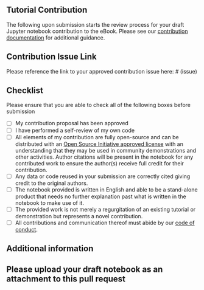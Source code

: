 ## Tutorial Contribution
The following upon submission starts the review process for your draft Jupyter notebook contribution to the eBook.  Please see our [contribution documentation](https://uc-ebook.org/docs/html/contributing.html) for additional guidance.

## Contribution Issue Link
Please reference the link to your approved contribution issue here: # (issue)

## Checklist
Please ensure that you are able to check all of the following boxes before submission
- [ ] My contribution proposal has been approved
- [ ] I have performed a self-review of my own code
- [ ] All elements of my contribution are fully open-source and can be distributed with an [Open Source Initiative approved license](https://opensource.org/licenses/) with an understanding that they may be used in community demonstrations and other activities.  Author citations will be present in the notebook for any contributed work to ensure the author(s) receive full credit for their contribution.
- [ ] Any data or code reused in your submission are correctly cited giving credit to the original authors.
- [ ] The notebook provided is written in English and able to be a stand-alone product that needs no further explanation past what is written in the notebook to make use of it.
- [ ] The provided work is not merely a regurgitation of an existing tutorial or demonstration but represents a novel contribution.
- [ ] All contributions and communication thereof must abide by our [code of conduct](https://uc-ebook.org/docs/html/code_of_conduct.html).

## Additional information

## Please upload your draft notebook as an attachment to this pull request

